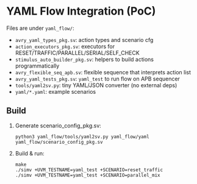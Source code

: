 
# YAML Flow Integration (PoC)

Files are under `yaml_flow/`:
- `avry_yaml_types_pkg.sv`: action types and scenario cfg
- `action_executors_pkg.sv`: executors for RESET/TRAFFIC/PARALLEL/SERIAL/SELF_CHECK
- `stimulus_auto_builder_pkg.sv`: helpers to build actions programmatically
- `avry_flexible_seq_apb.sv`: flexible sequence that interprets action list
- `avry_yaml_tests_pkg.sv`: `yaml_test` to run flow on APB sequencer
- `tools/yaml2sv.py`: tiny YAML/JSON converter (no external deps)
- `yaml/*.yaml`: example scenarios

## Build
1. Generate scenario_config_pkg.sv:
   ```
   python3 yaml_flow/tools/yaml2sv.py yaml_flow/yaml yaml_flow/scenario_config_pkg.sv
   ```
2. Build & run:
   ```
   make
   ./simv +UVM_TESTNAME=yaml_test +SCENARIO=reset_traffic
   ./simv +UVM_TESTNAME=yaml_test +SCENARIO=parallel_mix
   ```
